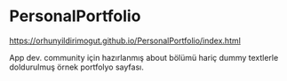 # PersonalPortfolio
https://orhunyildirimogut.github.io/PersonalPortfolio/index.html

App dev. community için hazırlanmış about bölümü hariç dummy textlerle doldurulmuş örnek portfolyo sayfası.
